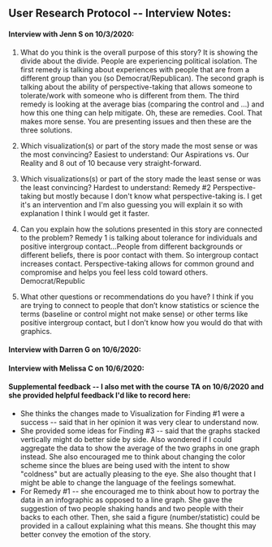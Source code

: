 ## User Research Protocol -- Interview Notes:

#### Interview with Jenn S on 10/3/2020:
1.	What do you think is the overall purpose of this story?
It is showing the divide about the divide. People are experiencing political isolation. The first remedy is talking about experiences with people that are from a different group than you (so Democrat/Republican). The second graph is talking about the ability of perspective-taking that allows someone to tolerate/work with someone who is different from them. The third remedy is looking at the average bias (comparing the control and …) and how this one thing can help mitigate. Oh, these are remedies. Cool. That makes more sense. You are presenting issues and then these are the three solutions.

2.	Which visualization(s) or part of the story made the most sense or was the most convincing?
Easiest to understand: Our Aspirations vs. Our Reality and 8 out of 10 because very straight-forward.


3.	Which visualizations(s) or part of the story made the least sense or was the least convincing?
Hardest to understand: Remedy #2 Perspective-taking but mostly because I don't know what perspective-taking is. I get it's an intervention and I'm also guessing you will explain it so with explanation I think I would get it faster.

4.	Can you explain how the solutions presented in this story are connected to the problem?
Remedy 1 is talking about tolerance for individuals and positive intergroup contact…People from different backgrounds or different beliefs, there is poor contact with them. So intergroup contact increases contact. Perspective-taking allows for common ground and compromise and helps you feel less cold toward others. Democrat/Republic

5.	What other questions or recommendations do you have?
I think if you are trying to connect to people that don’t know statistics or science the terms (baseline or control might not make sense) or other terms like positive intergroup contact, but I don’t know how you would do that with graphics.

#### Interview with Darren G on 10/6/2020:

#### Interview with Melissa C on 10/6/2020:

#### Supplemental feedback -- I also met with the course TA on 10/6/2020 and she provided helpful feedback I'd like to record here:
- She thinks the changes made to Visualization for Finding #1 were a success -- said that in her opinion it was very clear to understand now.
- She provided some ideas for Finding #3 -- said that the graphs stacked vertically might do better side by side. Also wondered if I could aggregate the data to show the average of the two graphs in one graph instead. She also encouraged me to think about changing the color scheme since the blues are being used with the intent to show "coldness" but are actually pleasing to the eye. She also thought that I might be able to change the language of the feelings somewhat.
- For Remedy #1 -- she encouraged me to think about how to portray the data in an infographic as opposed to a line graph. She gave the suggestion of two people shaking hands and two people with their backs to each other. Then, she said a figure (number/statistic) could be provided in a callout explaining what this means. She thought this may better convey the emotion of the story.
